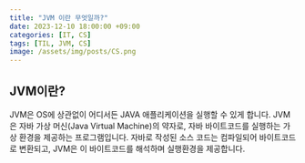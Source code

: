```yaml
---
title: "JVM 이란 무엇일까?"
date: 2023-12-10 18:00:00 +09:00
categories: [IT, CS]
tags: [TIL, JVM, CS]
image: /assets/img/posts/CS.png
---
```


## JVM이란?

JVM은 OS에 상관없이 어디서든 JAVA 애플리케이션을 실행할 수 있게 합니다. JVM은 자바 가상 머신(Java Virtual Machine)의 약자로, 자바 바이트코드를 실행하는 가상 환경을 제공하는 프로그램입니다. 자바로 작성된 소스 코드는 컴파일되어 바이트코드로 변환되고, JVM은 이 바이트코드를 해석하며 실행환경을 제공합니다.